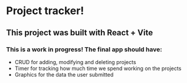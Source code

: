 # Project tracker!

## This project was built with React + Vite

### This is a work in progress! The final app should have:

- CRUD for adding, modifying and deleting projects
- Timer for tracking how much time we spend working on the projects
- Graphics for the data the user submitted
